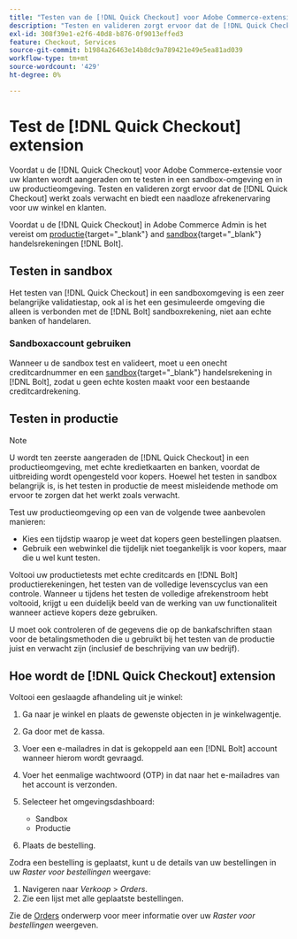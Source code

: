```yaml
---
title: "Testen van de [!DNL Quick Checkout] voor Adobe Commerce-extensie"
description: "Testen en valideren zorgt ervoor dat de [!DNL Quick Checkout] de extensie werkt zoals u had verwacht."
exl-id: 308f39e1-e2f6-40d8-b876-0f9013effed3
feature: Checkout, Services
source-git-commit: b1984a26463e14b8dc9a789421e49e5ea81ad039
workflow-type: tm+mt
source-wordcount: '429'
ht-degree: 0%

---
```



# Test de [!DNL Quick Checkout] extension

Voordat u de [!DNL Quick Checkout] voor Adobe Commerce-extensie voor uw klanten wordt aangeraden om te testen in een sandbox-omgeving en in uw productieomgeving. Testen en valideren zorgt ervoor dat de [!DNL Quick Checkout] werkt zoals verwacht en biedt een naadloze afrekenervaring voor uw winkel en klanten.

Voordat u de [!DNL Quick Checkout] in Adobe Commerce Admin is het vereist om  [productie](https://merchant.bolt.com/register){target="_blank"} and [sandbox](https://merchant-sandbox.bolt.com/register){target="_blank"} handelsrekeningen [!DNL Bolt].

## Testen in sandbox

Het testen van [!DNL Quick Checkout] in een sandboxomgeving is een zeer belangrijke validatiestap, ook al is het een gesimuleerde omgeving die alleen is verbonden met de [!DNL Bolt] sandboxrekening, niet aan echte banken of handelaren.

### Sandboxaccount gebruiken

Wanneer u de sandbox test en valideert, moet u een onecht creditcardnummer en een [sandbox](https://merchant-sandbox.bolt.com/register){target="_blank"} handelsrekening in [!DNL Bolt], zodat u geen echte kosten maakt voor een bestaande creditcardrekening.

## Testen in productie

>[!NOTE]
>
> U wordt ten zeerste aangeraden de [!DNL Quick Checkout] in een productieomgeving, met echte kredietkaarten en banken, voordat de uitbreiding wordt opengesteld voor kopers. Hoewel het testen in sandbox belangrijk is, is het testen in productie de meest misleidende methode om ervoor te zorgen dat het werkt zoals verwacht.

Test uw productieomgeving op een van de volgende twee aanbevolen manieren:

- Kies een tijdstip waarop je weet dat kopers geen bestellingen plaatsen.
- Gebruik een webwinkel die tijdelijk niet toegankelijk is voor kopers, maar die u wel kunt testen.

Voltooi uw productietests met echte creditcards en [!DNL Bolt] productierekeningen, het testen van de volledige levenscyclus van een controle. Wanneer u tijdens het testen de volledige afrekenstroom hebt voltooid, krijgt u een duidelijk beeld van de werking van uw functionaliteit wanneer actieve kopers deze gebruiken.

U moet ook controleren of de gegevens die op de bankafschriften staan voor de betalingsmethoden die u gebruikt bij het testen van de productie juist en verwacht zijn (inclusief de beschrijving van uw bedrijf).

## Hoe wordt de [!DNL Quick Checkout] extension

Voltooi een geslaagde afhandeling uit je winkel:

1. Ga naar je winkel en plaats de gewenste objecten in je winkelwagentje.
1. Ga door met de kassa.
1. Voer een e-mailadres in dat is gekoppeld aan een [!DNL Bolt] account wanneer hierom wordt gevraagd.
1. Voer het eenmalige wachtwoord (OTP) in dat naar het e-mailadres van het account is verzonden.
1. Selecteer het omgevingsdashboard:

   - Sandbox
   - Productie

1. Plaats de bestelling.

Zodra een bestelling is geplaatst, kunt u de details van uw bestellingen in uw _Raster voor bestellingen_ weergave:

1. Navigeren naar _Verkoop_ > _Orders_.
1. Zie een lijst met alle geplaatste bestellingen.

Zie de [Orders](https://docs.magento.com/user-guide/sales/orders.html) onderwerp voor meer informatie over uw _Raster voor bestellingen_ weergeven.

